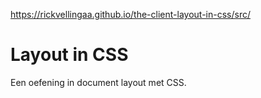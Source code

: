 https://rickvellingaa.github.io/the-client-layout-in-css/src/
# Layout in CSS

Een oefening in document layout met CSS.
